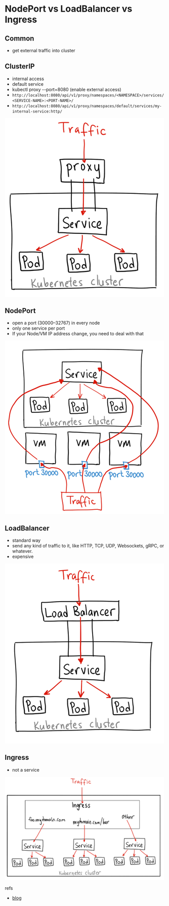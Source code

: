 NodePort vs LoadBalancer vs Ingress
========================================

## Common

* get external traffic into cluster


## ClusterIP

* internal access
* default service
* kubectl proxy --port=8080 (enable external access)
* `http://localhost:8080/api/v1/proxy/namespaces/<NAMESPACE>/services/<SERVICE-NAME>:<PORT-NAME>/`
* `http://localhost:8080/api/v1/proxy/namespaces/default/services/my-internal-service:http/`

![ClusterIP](nodeport_loadbalancer_ingress/ClusterIP.png)

## NodePort

* open a port (30000–32767) in every node
* only one service per port
* If your Node/VM IP address change, you need to deal with that

![NodePort](nodeport_loadbalancer_ingress/NodePort.png)

## LoadBalancer

* standard way
* send any kind of traffic to it, like HTTP, TCP, UDP, Websockets, gRPC, or whatever.
* expensive

![LoadBalancer](nodeport_loadbalancer_ingress/LoadBalancer.png)

## Ingress

* not a service

![Ingress](nodeport_loadbalancer_ingress/Ingress.png)

refs

* [blog](https://medium.com/google-cloud/kubernetes-nodeport-vs-loadbalancer-vs-ingress-when-should-i-use-what-922f010849e0)

